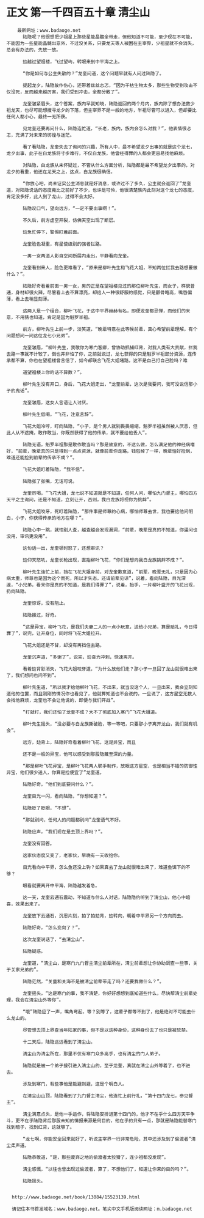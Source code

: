 # 正文 第一千四百五十章 清尘山
        最新网址：www.badaoge.net
          陆隐呢？他很想把少祖星上那些星能晶髓全带走，但他知道不可能，至少现在不可能，不能因为一些星能晶髓出意外，不过没关系，只要龙天等人被困在主宰界，少祖星就不会消失，总会有办法的，先放一放。
      
          攰越过望祖楼，飞过望屿，转眼来到中平海之上。
      
          “你是如何与公主失散的？”龙奎问道，这个问题早就有人问过陆隐了。
      
          提起龙夕，陆隐故作伤心，还带着丝丝忐忑，“因为干枯生物太多，那些生物受到攻击不仅没死，反而越来越厉害，我们受到冲击，全都分散了”。
      
          龙奎皱紧眉头，这个答案，族内早就知晓，陆隐返回的两个月内，族内除了想办法救少祖龙天，也尽可能想搜寻龙夕的下落，但主宰界不是一般的地方，半祖尽管可以进入，但却要比任何人都小心，最终一无所获。
      
          见龙奎还要再问什么，陆隐连忙道，“长老，族内，族内会怎么对我？”，他表情很忐忑，充满了对未来的彷徨与迷茫。
      
          看了看陆隐，龙奎失去了询问的兴趣，所有人中，最不希望龙夕出事的就是这个龙七，龙夕出事，此子在白龙族将寸步难行，不仅白龙族，他曾经得罪的人都会更容易找他麻烦。
      
          对陆隐，白龙族从未怀疑过，不管从什么方面分析，陆隐都是最不希望龙夕出事的，对龙夕的看重，他还在龙天之上，这点，白龙族很确信。
      
          “你放心吧，尚未证实公主消息就是好消息，或许过不了多久，公主就会返回了”龙奎道，对陆隐说话的态度竟比之前好了不少，也许是可怜，他很清楚族内此刻对这个龙七的态度，肯定没多好，此人到了龙山，过得不会太好。
      
          陆隐叹口气，望向远方，“一定不要出事啊！”。
      
          不久后，前方虚空开裂，仿佛天空出现了断层。
      
          攰急忙停下，警惕盯着前面。
      
          龙奎脸色凝重，有星使级别的强者拦路。
      
          一男一女两道人影自空间断层内走出，平静看向龙奎。
      
          龙奎看到来人，脸色更难看了，“原来是柳叶先生和飞花大姐，不知两位拦我去路想要做什么？”。
      
          陆隐好奇看着前面一男一女，男的正是在望祖楼见过的那位柳叶先生，而女子，样貌普通，身材却很火辣，尽管看上去不算漂亮，却给人一种很舒服的感觉，只是颧骨略高，嘴唇偏薄，看上去稍显刻薄。
      
          这两人是一个组合，柳叶飞花，于这中平界赫赫有名，即便龙奎都忌惮，而他们的来意，不用猜也知道，肯定是因为魁罗半祖。
      
          前方，柳叶先生上前一步，淡笑道，“晚辈特意在此等候前辈，真心希望前辈理解，有个问题想问一问这位龙七小兄弟”。
      
          龙奎皱眉，“柳叶先生，我敬你为寒门客卿，曾协助抓捕红背，对我人类有大贡献，拦我去路一事就不计较了，倒也并非怕了你，之前就说过，龙七获得的只是魁罗半祖部分资源，连传承都不算，你也在望祖楼曾言信了，如今却联合飞花大姐堵路，这不是自己打自己脸吗？难
      
          道望祖楼上你的话不算数？”。
      
          柳叶先生没有开口，身后，飞花大姐走出，“龙奎前辈，这次是我要问，我可没说信那小子的鬼话”。
      
          龙奎皱眉，这女人言语让人讨厌。
      
          柳叶先生低喝，“飞花，注意言辞”。
      
          飞花大姐冷哼，盯向陆隐，“小子，是个男人就别畏畏缩缩，魁罗半祖虽然被人厌恶，但此人从不遮掩，敢作敢当，你既然获得了他的传承，就不要给他丢人”。
      
          陆隐无语，魁罗半祖那是敢作敢当吗？那是故意的，不这么做，怎么满足他的神经病嗜好，“前辈，晚辈真的只是得到一点点资源，就像前辈你走路，钱包掉了一样，晚辈恰好捡到，难道还能捡到前辈的传承不成？”。
      
          飞花大姐盯着陆隐，“我不信”。
      
          陆隐张了张嘴，无话可说。
      
          龙奎厉喝，“飞花大姐，龙七说不知道就是不知道，任何人问，哪怕九门督主，哪怕四方天平之主询问，还是不知道，立刻让开，否则，我白龙族将视你为挑衅”。
      
          飞花大姐咬牙，死盯着陆隐，“那件事是师尊的心病，哪怕师尊去世，我也要给他问明白，小子，你获得传承的地方在哪？”。
      
          陆隐心中一跳，就怕别人查，越查越会发现漏洞，“前辈，晚辈是真的不知道，你逼问也没用，审讯更没用”。
      
          这句话一出，龙奎顿时怒了，还想审讯？
      
          攰仰天怒吼，龙奎长枪出现，直指柳叶飞花，“你们是想向我白龙族挑衅不成？”。
      
          柳叶先生连忙上前，挡在飞花大姐身前，对龙奎歉意道，“前辈，晚辈无礼，只是因为心病太重，师尊也是因为这个而死，所以才失态，还请前辈见谅”，说着，看向陆隐，目光深邃，“小兄弟，看来你是真的不知道，是我们得罪了”，说着，抬手，一片柳叶盛开的飞花出现，扔向陆隐。
      
          龙奎惊讶，没有阻止。
      
          陆隐接过，好奇。
      
          “这是异宝，柳叶飞花，是我们夫妻二人的一点小玩意，送给小兄弟，算是赔礼，今日得罪了”，说完，让开身位，同时将飞花大姐拉开。
      
          飞花大姐还是不甘，却没有再挡住去路。
      
          龙奎沉声道，“多谢了”，说完，攰奋力冲刺，快速离开。
      
          看着攰背影消失，飞花大姐咬牙道，“为什么放他们走？那小子一旦回了龙山就很难出来了，我们想问也问不到”。
      
          柳叶先生道，“所以我才给他柳叶飞花，不出来，就当没这个人，一旦出来，我会立刻知道他的位置，而且刚刚的情况你也看见了，他就算知道也不会说的，一旦说了，这方星空无数人会找他麻烦，龙奎也不会让他说的，即便与我们开战”。
      
          “打就打，我们还怕了龙奎不成？大不了彻底加入寒门”飞花大姐道。
      
          柳叶先生摇头，“没必要与白龙族撕破脸，等一等吧，只要那小子离开龙山，我们就有机会”。
      
          远方，攰背上，陆隐好奇看着柳叶飞花，这是异宝，而且
      
          还不是一般的异宝，他可以感受到那股隐藏至深的力量。
      
          “那是柳叶飞花异宝，是柳叶飞花两人联手制作，放眼这方星空，也是相当不错的防御性异宝，他们很少送人，你算是捡便宜了”龙奎道。
      
          陆隐好奇，“他们到底要问什么？”。
      
          龙奎目光一闪，看向陆隐，“你想知道？”。
      
          陆隐眨了眨眼，“不想”。
      
          “那就别问，任何人的问题都别问”龙奎语气不好。
      
          陆隐应声，“我们现在是去顶上界吗？”。
      
          龙奎没有回答。
      
          这家伙态度又变了，老家伙，早晚有一天收拾你。
      
          目光看向中平界，怎么鱼还没上钩？如果真去了龙山就很难出来了，难道鱼饵下的不够？
      
          眼看就要离开中平海，陆隐越发着急。
      
          这一天，龙奎云通石震动，不知道与什么人对话，陆隐隐约听到了清尘山，他心中暗喜，效果出来了。
      
          龙奎放下云通石，沉思片刻，拍了拍攰背，攰转向，朝着中平界另一个方向而去。
      
          陆隐好奇，“怎么变向了？”。
      
          这次龙奎说话了，“去清尘山”。
      
          陆隐疑惑。
      
          龙奎道，“清尘山，是寒门九门督主清尘前辈所在，清尘前辈想让你协助调查一些事，关于关家兄弟的”。
      
          陆隐茫然，“关童和关海不是被清尘前辈带走了吗？还要我做什么？”。
      
          龙奎摇头，“这是寒门的事，我不清楚，你好好想想到底知道些什么，尽快帮清尘前辈处理，我会在清尘山外等你”。
      
          “哦”陆隐应了一声，嘴角弯起，等？别等了，这辈子都等不到了，他是绝对不可能去什么龙山的。
      
          尽管想去顶上界查当年陆家的事，但不是以这种身份，这种身份去了也只是被软禁。
      
          十二天后，陆隐远远看到了清尘山。
      
          清尘山为清尘所在，那里不仅有寒门众多高手，也有清尘的门人弟子。
      
          陆隐就是被一个弟子接引进入清尘山的，至于龙奎，真就在清尘山外等着了，也不进去。
      
          涉及到寒门，有些事他是能避则避，这是个明白人。
      
          在清尘山山顶，陆隐看到了九门督主清尘，他连忙上前行礼，“第十四门龙七，参见督主”。
      
          清尘满意点头，是他一手运作，将陆隐安排进第十四门的，他才不在乎什么四方天平争斗，更不在乎陆隐背后那股未知的情报来源是何目的，他在乎的只有一点，那就是陆隐能替寒门找到暗子，找到红背，这就够了。
      
          “龙七啊，你能安全回来就好了，听说主宰界一行非常危险，其中还涉及到了偷渡者”清尘柔声道。
      
          陆隐恭敬道，“是，那些废弃之地的偷渡者太狡猾了，连少祖都没发现”。
      
          清尘感慨，“以往也曾出现过偷渡者，算了，不想他们了，知道让你来的目的吗？”。
      
          陆隐摇头。
      
      
      http://www.badaoge.net/book/13084/15523139.html
      
      请记住本书首发域名：www.badaoge.net。笔尖中文手机版阅读网址：m.badaoge.net